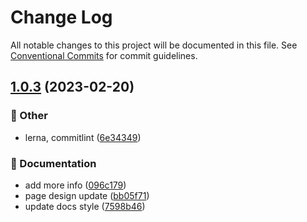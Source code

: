# Change Log

All notable changes to this project will be documented in this file.
See [Conventional Commits](https://conventionalcommits.org) for commit guidelines.

## [1.0.3](https://github.com/do4ng/prext/compare/v0.0.16...v1.0.3) (2023-02-20)


### :mega: Other

* lerna, commitlint ([6e34349](https://github.com/do4ng/prext/commit/6e3434929abc04c9c5ee37ecd8b35732ef9862d0))


### :memo: Documentation

* add more info ([096c179](https://github.com/do4ng/prext/commit/096c179f454ef1b39e2d1049b2ee4d162463edec))
* page design update ([bb05f71](https://github.com/do4ng/prext/commit/bb05f71f39e05cb36d9c3a925a5756a454e2333d))
* update docs style ([7598b46](https://github.com/do4ng/prext/commit/7598b466362b490656565903639473c6f7060850))
